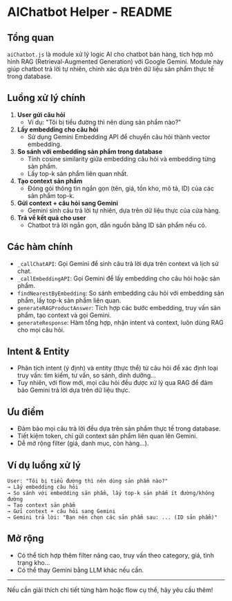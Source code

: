 # AIChatbot Helper - README

## Tổng quan
`aiChatbot.js` là module xử lý logic AI cho chatbot bán hàng, tích hợp mô hình RAG (Retrieval-Augmented Generation) với Google Gemini. Module này giúp chatbot trả lời tự nhiên, chính xác dựa trên dữ liệu sản phẩm thực tế trong database.

## Luồng xử lý chính
1. **User gửi câu hỏi**
   - Ví dụ: "Tôi bị tiểu đường thì nên dùng sản phẩm nào?"
2. **Lấy embedding cho câu hỏi**
   - Sử dụng Gemini Embedding API để chuyển câu hỏi thành vector embedding.
3. **So sánh với embedding sản phẩm trong database**
   - Tính cosine similarity giữa embedding câu hỏi và embedding từng sản phẩm.
   - Lấy top-k sản phẩm liên quan nhất.
4. **Tạo context sản phẩm**
   - Đóng gói thông tin ngắn gọn (tên, giá, tồn kho, mô tả, ID) của các sản phẩm top-k.
5. **Gửi context + câu hỏi sang Gemini**
   - Gemini sinh câu trả lời tự nhiên, dựa trên dữ liệu thực của cửa hàng.
6. **Trả về kết quả cho user**
   - Chatbot trả lời ngắn gọn, dẫn nguồn bằng ID sản phẩm nếu có.

## Các hàm chính
- `_callChatAPI`: Gọi Gemini để sinh câu trả lời dựa trên context và lịch sử chat.
- `_callEmbeddingAPI`: Gọi Gemini để lấy embedding cho câu hỏi hoặc sản phẩm.
- `findNearestByEmbedding`: So sánh embedding câu hỏi với embedding sản phẩm, lấy top-k sản phẩm liên quan.
- `generateRAGProductAnswer`: Tích hợp các bước embedding, truy vấn sản phẩm, tạo context và gọi Gemini.
- `generateResponse`: Hàm tổng hợp, nhận intent và context, luôn dùng RAG cho mọi câu hỏi.

## Intent & Entity
- Phân tích intent (ý định) và entity (thực thể) từ câu hỏi để xác định loại truy vấn: tìm kiếm, tư vấn, so sánh, dinh dưỡng...
- Tuy nhiên, với flow mới, mọi câu hỏi đều được xử lý qua RAG để đảm bảo Gemini trả lời dựa trên dữ liệu thực.

## Ưu điểm
- Đảm bảo mọi câu trả lời đều dựa trên sản phẩm thực tế trong database.
- Tiết kiệm token, chỉ gửi context sản phẩm liên quan lên Gemini.
- Dễ mở rộng filter (giá, danh mục, còn hàng...).

## Ví dụ luồng xử lý
```
User: "Tôi bị tiểu đường thì nên dùng sản phẩm nào?"
→ Lấy embedding câu hỏi
→ So sánh với embedding sản phẩm, lấy top-k sản phẩm ít đường/không đường
→ Tạo context sản phẩm
→ Gửi context + câu hỏi sang Gemini
→ Gemini trả lời: "Bạn nên chọn các sản phẩm sau: ... (ID sản phẩm)"
```

## Mở rộng
- Có thể tích hợp thêm filter nâng cao, truy vấn theo category, giá, tình trạng kho...
- Có thể thay Gemini bằng LLM khác nếu cần.

---
Nếu cần giải thích chi tiết từng hàm hoặc flow cụ thể, hãy yêu cầu thêm!
